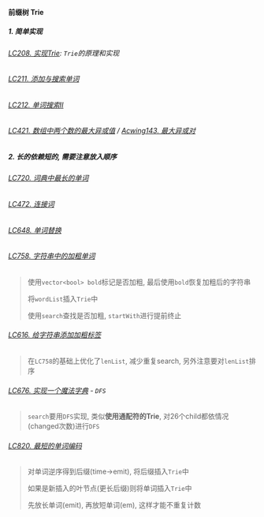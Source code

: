 #### 前缀树 Trie

##### 1. 简单实现
###### [LC208. 实现Trie](/markdown/LC208.%20%E5%AE%9E%E7%8E%B0Trie.md): `Trie`的原理和实现

###### [LC211. 添加与搜索单词](/markdown/LC211.%20%E6%B7%BB%E5%8A%A0%E4%B8%8E%E6%90%9C%E7%B4%A2%E5%8D%95%E8%AF%8D.md)

###### [LC212. 单词搜索II](/markdown/LC212.%20%E5%8D%95%E8%AF%8D%E6%90%9C%E7%B4%A2%E2%85%A1.md)

###### [LC421. 数组中两个数的最大异或值](/markdown/LC421.%20%E6%95%B0%E7%BB%84%E4%B8%AD%E4%B8%A4%E4%B8%AA%E6%95%B0%E7%9A%84%E6%9C%80%E5%A4%A7%E5%BC%82%E6%88%96%E5%80%BC.md) / [Acwing143. 最大异或对](/acwing/Section%202/6_Trie_%E6%9C%80%E5%A4%A7%E5%BC%82%E6%88%96%E5%AF%B9.cpp)


##### 2. 长的依赖短的, 需要注意放入顺序
###### [LC720. 词典中最长的单词](/markdown/LC720.%20%E8%AF%8D%E5%85%B8%E9%87%8C%E6%9C%80%E9%95%BF%E7%9A%84%E5%8D%95%E8%AF%8D.md)

###### [LC472. 连接词](/markdown/LC472.%20%E8%BF%9E%E6%8E%A5%E8%AF%8D.md)

###### [LC648. 单词替换](/markdown/LC648.%20%E5%8D%95%E8%AF%8D%E6%9B%BF%E6%8D%A2.md)

###### [LC758. 字符串中的加粗单词](/workspace/758.%E5%AD%97%E7%AC%A6%E4%B8%B2%E4%B8%AD%E7%9A%84%E5%8A%A0%E7%B2%97%E5%8D%95%E8%AF%8D.cpp)
> 使用`vector<bool> bold`标记是否加粗, 最后使用`bold`恢复加粗后的字符串
> 
> 将`wordList`插入`Trie`中
> 
> 使用`search`查找是否加粗, `startWith`进行提前终止

###### [LC616. 给字符串添加加粗标签](/workspace/616.%E7%BB%99%E5%AD%97%E7%AC%A6%E4%B8%B2%E6%B7%BB%E5%8A%A0%E5%8A%A0%E7%B2%97%E6%A0%87%E7%AD%BE.cpp)
> 在`LC758`的基础上优化了`lenList`, 减少重复search, 另外注意要对`lenList`排序

###### [LC676. 实现一个魔法字典](/workspace/676.%E5%AE%9E%E7%8E%B0%E4%B8%80%E4%B8%AA%E9%AD%94%E6%B3%95%E5%AD%97%E5%85%B8.cpp) - `DFS`
> `search`要用`DFS`实现, 类似**使用通配符的Trie**, 对26个child都依情况(changed次数)进行`DFS`

###### [LC820. 最短的单词编码](/workspace/820.%E5%8D%95%E8%AF%8D%E7%9A%84%E5%8E%8B%E7%BC%A9%E7%BC%96%E7%A0%81.cpp)
> 对单词逆序得到后缀(time->emit), 将后缀插入`Trie`中
> 
> 如果是新插入的叶节点(更长后缀)则将单词插入`Trie`中
> 
> 先放长单词(emit), 再放短单词(em), 这样才能不重复计数
